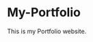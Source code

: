 # My-Portfolio
This is my Portfolio website.
           
              
                
                     
            
        
          
          
           
         
          
      
     
 
  
 
 
 
 
 
